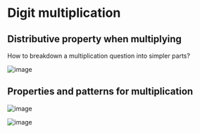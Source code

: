# Digit multiplication

## Distributive property when multiplying

How to breakdown a multiplication question into simpler parts?

![image](https://github.com/user-attachments/assets/bd130df6-e748-497a-81f5-62946853c07d)

## Properties and patterns for multiplication

![image](https://github.com/user-attachments/assets/754c0762-1d08-4dd2-a14d-71b0bbf7b3be)

![image](https://github.com/user-attachments/assets/bc91b6b6-9e9d-4cf6-8549-d11ce1baa8bc)
